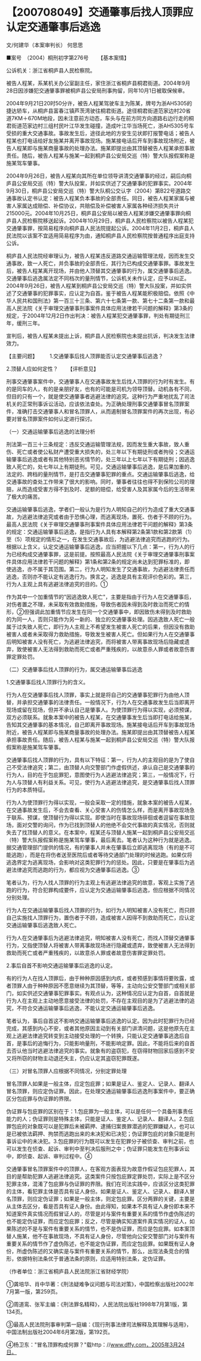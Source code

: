 # 【200708049】交通肇事后找人顶罪应认定交通肇事后逃逸

文/何建华（本案审判长） 何思思

■案号　（2004）桐刑初字第276号 　　【基本案情】

公诉机关：浙江省桐庐县人民检察院。

被告人程某，系某机关办公室副主任，家住浙江省桐庐县桐君街道。2004年9月28日因涉嫌犯交通肇事罪被桐庐县公安局刑事拘留，同年10月1日被取保候审。

2004年9月21日20时50分许，被告人程某驾驶车主为陈某，牌号为浙AH5305的捷达轿车，从桐庐县富春江镇芦茨湾驶往桐君街道。途径桐君街道范家边村20省道7KM＋670M地段，因未注意前方动态，车头与在前方同方向道路右边行走的桐君街道范家边村三组村民叶江华发生碰撞，造成叶江华当场死亡，浙AH5305号车受损的重大交通事故。事故发生后，途径此地的方安生见状即打报警电话；被告人程某也打电话给好友施某并离开事故现场。施某接电话后开车到事故现场附近，被告人程某即与施某商量事故的处理办法。施某即提出由其顶替被告人程某承担事故责任。随后，被告人程某与施某一起到桐庐县公安局交巡（特）警大队报假案称是施某驾车肇事。

2004年9月26日，被告人程某向其所在单位领导讲清交通肇事的经过，嗣后向桐庐县公安局交巡（特）警大队投案，并如实供述了交通肇事的犯罪事实。2004年9月30日，桐庐县公安局交巡（特）警大队桐公交认字（2004）第B22号道路交通事故认定书认定：被告人程某负本事故的全部责任。同日，被告人程某家属与被害人家属达成赔偿、补偿协议，共赔偿及补偿被害人家属各种经济损失共计215000元。2004年10月25日，桐庐县公安局以被告人程某涉嫌交通肇事罪向桐庐县人民检察院移送起诉。2004年10月29日，桐庐县人民检察院以被告人程某犯交通肇事罪，按简易程序向桐庐县人民法院提起公诉。2004年11月2日，桐庐县人民法院以该案不宜适用简易程序为由，通知桐庐县人民检察院按普通程序出庭支持公诉。

桐庐县人民法院经审理认为，被告人程某违反道路交通运输管理法规，因而发生交通事故，致一人死亡，并负事故的全部责任，其行为已构成交通肇事罪。事故发生后，被告人程某离开现场，并由他人顶替其交通肇事的行为，属交通肇事后逃逸。交通肇事后逃逸属法定不同档次的量刑情节，公诉机关未作认定，应予以纠正。2004年9月26日，被告人程某到桐庐县公安局交巡（特）警大队投案，并如实供述了交通肇事的犯罪事实，应认定为自首。鉴于被告人程某能积极赔偿。依照《中华人民共和国刑法》第一百三十三条、第六十七条第一款、第七十二条第一款和最高人民法院《关于审理交通肇事刑事案件具体应用法律若干问题的解释》第3条的规定，于2004年12月2日作出判决：被告人程某犯交通肇事罪，判处有期徒刑三年，缓刑三年。

宣判后，被告人程某未提出上诉，桐庐县人民检察院也未提出抗诉，判决发生法律效力。

【主要问题】 　　1.交通肇事后找人顶罪能否认定交通肇事后逃逸？

2.顶替人应如何定性？ 　　【评析意见】

刑事交通肇事案件中，交通肇事人在交通事故发生后找人顶罪的行为时有发生。有的是同车的人，有的是亲朋好友，也有的可能是司机为领导顶替。动机各有不同，但目的只有一个，就是使交通肇事者逃避法律的追究。这种行为严重地扰乱了司法机关的正常刑事诉讼活动，应该依法查处。为正确处理刑事交通肇事冒名顶罪案件，准确打击交通肇事人和冒名顶罪人，从而遏制冒名顶罪案件的再次出现，有必要对冒名顶罪案件如何认定进行探讨。

（一）交通运输肇事后逃逸的法理分析

刑法第一百三十三条规定：违反交通运输管理法规，因而发生重大事故，致人重伤、死亡或者使公私财产遭受重大损失的，处三年以下有期徒刑或者拘役；交通运输肇事后逃逸或者有其他特别恶劣情节的，处三年以上七年以下有期徒刑；因逃逸致人死亡的，处七年以上有期徒刑。可见，交通运输肇事后逃逸，是后果加重的、法定的、跨档的量刑情节，是打击交通肇事犯罪的重点。交通运输肇事后逃逸，给交通事故的查处工作带来了很大的影响。同时，肇事者往往也得不到保险公司的理赔，从而造成受害方得不到及时、足额的赔偿，给受害人及其家属今后的生活带来了极大的痛苦。

交通运输肇事后逃逸，学者们一般认为是行为人明知自己的行为造成了重大交通事故，为逃避法律追究或者由于恐惧心理，而逃离现场，置死、伤者于不顾的行为。最高人民法院《关于审理交通肇事刑事案件具体应用法律若干问题的解释》第3条的规定：交通运输肇事后逃逸，是指行为人具有本解释第2条第1款和第2款第（1）至（5）项规定的情形之一，在发生交通事故后，为逃避法律追究而逃跑的行为。根据以上含义，认定交通运输肇事后逃逸，应当把握以下几点：第一，行为人的行为已经构成交通肇事罪，这是前提。按照最高人民法院《关于审理交通肇事刑事案件具体应用法律若干问题的解释》第1条和第2条的规定尚未达到犯罪标准的，即使逃逸，亦不属于其范围。第二，行为人明知发生了交通事故，为逃避法律责任而逃逸，否则亦不能认定有逃逸行为。换言之，逃逸是具有主观评价色彩的。第三，行为人主观上具有逃避法律追究的目的。①

作为其中一个加重情节的"因逃逸致人死亡"，主要是指由于行为人在交通肇事后，对伤者置之不理，未采取有效救助措施，导致伤者因未得到及时救治而死亡的情形，②但强调此加重情节应发生在同一个交通肇事中，即因致伤未得到及时救助的为同一人，否则只能作为另一新的、独立的交通肇事处理。因逃逸致人死亡一般属于过失致人死亡，即行为人主观上不希望发生被害人死亡的后果，但因没有救助被害人或者未采取得力救助措施，导致发生被害人死亡。但如果行为人在交通肇事后明知被害人没有死亡，为逃避法律追究，而将被害人带离事故现场后隐藏或遗弃，致使被害人无法得到救助而死亡或者严重残疾的，以故意杀人罪或者故意伤害罪定罪处罚。

（二）交通肇事后找人顶罪的行为，属交通运输肇事后逃逸

1.交通肇事后找人顶罪行为的含义。

行为人在交通肇事后找人顶罪，事实上就是将自己的交通肇事犯罪行为由他人顶替，并承担交通肇事的法律责任。一般情况下，行为人在交通事故发生后当即离开现场或留在现场，但并不承认自己是肇事人。为使顶罪行为得以实现，必须预谋，双方必须联系。就象本案中的被告人程某，在交通肇事发生后当即打电话给施某，告知其交通肇事的基本情况，自己即离开事故现场。施某接电话后开车到事故现场附近，被告人程某即与施某商量事故的处理办法。施某即提出由其顶替被告人程某承担事故责任。随后，被告人程某与施某一起到桐庐县公安局交巡（特）警大队报假案称是施某驾车肇事。

交通肇事后找人顶罪的行为，具有以下特征：第一，行为人的主观目的是为了使自己不受法律追究；第二，由顶替人向交警部门作虚假供述，承认自己是交通肇事的行为人，目的在于包庇罪犯，意图使行为人逃避法律追究；第三，一般情况下，行为人与顶替人有利益关系。可见，使行为人逃避法律追究，是交通肇事后找人顶罪行为的本质特征。

行为人为使顶罪行为得以实现，一般会采取一定的措施，就象本案的被告人程某，在交通事故发生后，不会去查看、关心受害人的伤情怎么样，而是离开事故现场急于联系、预谋，使顶替行为得以实现。即使当时在事故现场徘徊或者逗留在事故现场，面对交警的询问，作为已找到顶替人的他绝不会交代事故的真实情况，否则就失去了找顶替人的意义。在本案中，程某还与顶替人施某一起到桐庐县公安局交巡（特）警大队报假案称是施某驾车肇事，最后离去。笔者认为这种行为就是逃逸。据交通管理部门提供的情况，有的肇事人并未在肇事后立即逃离现场（有的是不可能逃跑），而是在将伤者送至医院后或者等待交通部门处理的时候逃跑。如果仅将逃逸界定为逃离现场，会影响对这类犯罪行为的惩处。因此，只要是在肇事后为逃避法律追究而逃跑的行为，都应视为交通肇事后逃逸。③

笔者认为，行为人找人顶罪的行为主观上有逃避法律追究的故意，客观上实施了逃跑的行为，符合犯罪构成要件，应认定为交通运输肇事后逃逸，但应根据不同情况分别处理。

行为人在交通运输肇事后找人顶罪的行为，如行为人明知被害人没有死亡，而只顾自己实施找人顶罪行为，置伤者于不顾，造成被害人因得不到救助而死亡，应认定交通运输肇事后逃逸致人死亡。

行为人在交通肇事后为逃避法律追究，明知被害人没有死亡，而找人顶替交通肇事行为，又指使顶替人将被害人带离事故现场进行隐藏或遗弃，致使被害人无法得到救助而死亡或者严重残疾的，以故意杀人罪或者故意伤害罪定罪处罚。

2.事后自首不影响交通运输肇事后逃逸的认定。

有的行为人在找人顶罪后，由于种种原因感到内疚，或者预感到事情将要败露，或者顶罪人由于种种原因不愿意继续为其顶替，等等，主动向公安交警部门或相关部门，如实供述交通肇事犯罪事实。有观点认为，这种情况应认定为自首，自首就是行为人在主观上主动地愿意接受法律的处罚，不存在主观目的是为了逃避法律的追究，不符合交通运输肇事后逃逸，不能认定交通运输肇事后逃逸。

笔者认为，事后自首这不影响交通运输肇事后逃逸的认定。因为此时犯罪行为已经完成，其感到内心不安，或者其他原因主动到有关部门讲清问题，这是他原先在主观上逃避法律追究转变到主动接受处理的一个转换，只能认定交通肇事逃逸后自首，是事后的追悔行为，只能影响量刑，不能影响定罪。因此，不能将后来的自首去否认他当时逃避法律追究的事实。就象有的盗窃犯，在窃得财物回家后感到不安又将所窃的财物主动退还失主，仍应认定其盗窃犯罪既遂。

（三）对冒名顶罪人应根据不同情况，分别定罪处理

冒名顶罪人如果是一般主体，应定包庇罪；如果是证人、鉴定人、记录人、翻译人冒名顶罪，则应定伪证罪。因此，在处理交通运输肇事后逃逸刑事案件中，要正确区分包庇罪与伪证罪的界限。

伪证罪与包庇罪的区别在于：1.包庇罪为一般主体，可以是任何一个具备刑事责任能力的人；伪证罪则是特殊主体，只能是证人、鉴定人、记录人、翻译人。2.包庇罪包庇的对象既可以是犯罪后未被羁押、逮捕归案畏罪潜逃的犯罪嫌疑人，也可以是已被依法羁押、拘禁而逃跑出来的未决犯和已决犯；伪证罪包庇的对象只能是刑事诉讼中的未决犯。3.包庇罪的行为既可以发生在犯罪分子被侦查、审判之前，也可以发生在侦查、起诉、审判中至判决后服刑之中；伪证罪只能发生在刑事诉讼中，即侦查、起诉、审判过程中。④

交通肇事冒名顶罪案件中的顶罪人，在客观方面表现为故意作假证包庇犯罪人，其目的是帮助犯罪人逃避法律追究。这类案件只按包庇罪定罪处罚，实际上是不区分犯罪主体，混淆了包庇罪与伪证罪的界限。我们在司法实践中，应该区分这类犯罪的主体，看犯罪主体是否具有证人身份。如果是证人、鉴定人、记录人、翻译人冒名顶罪，则应定伪证罪；如果是一般主体，则定包庇罪。区分两罪的关键，主要是从主体去区分，看是否具有证人身份。由此得知，如果本不具有证人身份即本来不知道案件真实情况而假冒证人的，尽管是对与案件有重要关系的情节作虚伪陈述的也不能定伪证罪，而应定包庇罪；反之，尽管是确实知道案件真实情况的证人，如果陈述的不是与案件有重要关系的情节，也不是伪证罪，而应是包庇罪。如本案顶替人施某，他不在事故现场，不具有证人身份，尽管他向公安交警部门对与案件有重要关系的情节作了虚伪陈述，也不能定伪证罪，而应定包庇罪。如果既有证人身份，所虚伪陈述的又确实是与案件有重要关系的情节，那么，出现法条竞合的情形，依据特别法条优于普通法条的原则，应适用特别法条，定伪证罪。

（作者单位：浙江省桐庐县人民法院浙江省财经学院）

①龚培华、肖中华著：《刑法疑难争议问题与司法对策》，中国检察出版社2002年7月第一版，第259页。

②周道鸾、张军主编：《刑法罪名精释》，人民法院出版社1998年7月第1版，第134页。

③最高人民法院刑事审判第一庭编：《现行刑事法律司法解释及其理解与适用》，中国法制出版社2004年6月第2版，第192页。

④杨卫东："冒名顶罪构成何罪？"载http：//www.dffy.com，2005年3月24日。
